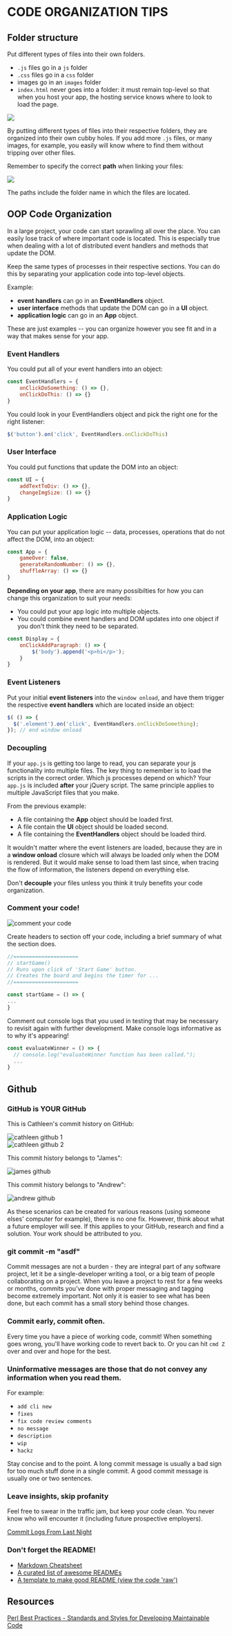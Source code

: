 # CODE ORGANIZATION TIPS

## Folder structure

Put different types of files into their own folders.

* `.js` files go in a `js` folder
* `.css` files go in a `css` folder
* images go in an `images` folder
* `index.html` never goes into a folder: it must remain top-level so that when you host your app, the hosting service knows where to look to load the page.

![](https://i.imgur.com/bIJAU5W.png)

By putting different types of files into their respective folders, they are organized into their own cubby holes. If you add more `.js` files, or many images, for example, you easily will know where to find them without tripping over other files.

Remember to specify the correct **path** when linking your files:

![](https://i.imgur.com/bchaQmp.png)

The paths include the folder name in which the files are located.

## OOP Code Organization

In a large project, your code can start sprawling all over the place. You can easily lose track of where important code is located. This is especially true when dealing with a lot of distributed event handlers and methods that update the DOM.

Keep the same types of processes in their respective sections. You can do this by separating your application code into top-level objects.

Example:

* **event handlers** can go in an **EventHandlers** object.
* **user interface** methods that update the DOM can go in a **UI** object.
* **application logic** can go in an **App** object.

These are just examples -- you can organize however you see fit and in a way that makes sense for your app.

### Event Handlers

You could put all of your event handlers into an object:

```javascript
const EventHandlers = {
	onClickDoSomething: () => {},
	onClickDoThis: () => {}
}
```

You could look in your EventHandlers object and pick the right one for the right listener:

```JavaScript
$('button').on('click', EventHandlers.onClickDoThis)
```

### User Interface

You could put functions that update the DOM into an object:

```javascript
const UI = {
	addTextToDiv: () => {},
	changeImgSize: () => {}
}
```

### Application Logic

You can put your application logic -- data, processes, operations that do not affect the DOM, into an object:

```javascript
const App = {
	gameOver: false,
	generateRandomNumber: () => {},
	shuffleArray: () => {}
}
```

**Depending on your app**, there are many possibilties for how you can change this organization to suit your needs:

* You could put your app logic into multiple objects.
* You could combine event handlers and DOM updates into one object if you don't think they need to be separated.

```javascript
const Display = {
	onClickAddParagraph: () => {
		$('body').append('<p>hi</p>');
	}
}
```

### Event Listeners

Put your initial **event listeners** into the `window onload`, and have them trigger the respective **event handlers** which are located inside an object:

```javascript
$( () => {
  $('.element').on('click', EventHandlers.onClickDoSomething);
}); // end window onload
```


### Decoupling

If your `app.js` is getting too large to read, you can separate your js functionality into multiple files. The key thing to remember is to load the scripts in the correct order. Which js processes depend on which? Your `app.js` is included **after** your jQuery script. The same principle applies to multiple JavaScript files that you make.

From the previous example:

* A file containing the **App** object should be loaded first.
* A file contain the **UI** object should be loaded second.
* A file containing the **EventHandlers** object should be loaded third.

It wouldn't matter where the event listeners are loaded, because they are in a **window onload** closure which will always be loaded only when the DOM is rendered. But it would make sense to load them last since, when tracing the flow of information, the listeners depend on everything else.

Don't **decouple** your files unless you think it truly benefits your code organization.

### Comment your code!

![comment your code](https://i.imgur.com/mEldaOo.png)

Create headers to section off your code, including a brief summary of what the section does.

```javascript
//=====================
// startGame()
// Runs upon click of 'Start Game' button.  
// Creates the board and begins the timer for ...
//=====================

const startGame = () => {
...
}
```

Comment out console logs that you used in testing that may be necessary to revisit again with further development.  Make console logs informative as to why it's appearing!

```javascript
const evaluateWinner = () => {
  // console.log("evaluateWinner function has been called.");
  ...
}
```

## Github

### GitHub is YOUR GitHub

This is Cathleen's commit history on GitHub:

![cathleen github 1](https://i.imgur.com/gvHIqTp.png)<br>
![cathleen github 2](https://i.imgur.com/sInSFQq.png)

This commit history belongs to "James":

![james github](https://i.imgur.com/7dFyVPU.png)

This commit history belongs to "Andrew":

![andrew github](https://i.imgur.com/P2XOJPU.png)

As these scenarios can be created for various reasons (using someone elses' computer for example), there is no one fix.  However, think about what a future employer will see.  If this applies to your GitHub, research and find a solution.  Your work should be attributed to _you_.  


### git commit -m "asdf"

Commit messages are not a burden - they are integral part of any software project, let it be a single-developer writing a tool, or a big team of people collaborating on a project.  When you leave a project to rest for a few weeks or months, commits you’ve done with proper messaging and tagging become extremely important. Not only it is easier to see what has been done, but each commit has a small story behind those changes.

### Commit early, commit often.  

Every time you have a piece of working code, commit!  When something goes wrong, you'll have working code to revert back to.  Or you can hit `cmd Z` over and over and hope for the best.  

### Uninformative messages are those that do not convey any information when you read them.

For example:

- `add cli new`
- `fixes`
- `fix code review comments`
- `no message`
- `description`
- `wip`
- `hackz`

Stay concise and to the point.  A long commit message is usually a bad sign for too much stuff done in a single commit. A good commit message is usually one or two sentences.

### Leave insights, skip profanity

Feel free to swear in the traffic jam, but keep your code clean. You never know who will encounter it (including future prospective employers).  

[Commit Logs From Last Night](http://www.commitlogsfromlastnight.com/)

### Don't forget the README!

- [Markdown Cheatsheet](https://github.com/adam-p/markdown-here/wiki/Markdown-Cheatsheet)
- [A curated list of awesome READMEs](https://github.com/matiassingers/awesome-readme)
- [A template to make good README (view the code 'raw')](https://gist.github.com/PurpleBooth/109311bb0361f32d87a2)

## Resources

[Perl Best Practices - Standards and Styles for Developing Maintainable Code](http://shop.oreilly.com/product/9780596001735.do)
